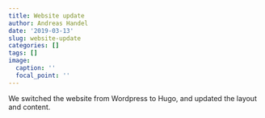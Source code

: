 ```yaml
---
title: Website update
author: Andreas Handel
date: '2019-03-13'
slug: website-update
categories: []
tags: []
image:
  caption: ''
  focal_point: ''
---
```


We switched the website from Wordpress to Hugo, and updated the layout and content.

